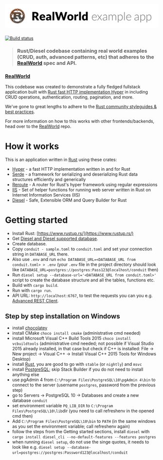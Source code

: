 # ![RealWorld Example App](logo.png)

[![Build status](https://ci.appveyor.com/api/projects/status/8s17p2vh2f4e8a2y?svg=true)](https://ci.appveyor.com/project/davidpodhola/rust-realworld-example-app)

> ### Rust/Diesel codebase containing real world examples (CRUD, auth, advanced patterns, etc) that adheres to the [RealWorld](https://github.com/gothinkster/realworld-example-apps) spec and API.


### [RealWorld](https://github.com/gothinkster/realworld)


This codebase was created to demonstrate a fully fledged fullstack application built with [Rust fast HTTP implementation Hyper](https://hyper.rs/) in including CRUD operations, authentication, routing, pagination, and more.

We've gone to great lengths to adhere to the [Rust community styleguides & best practices](https://aturon.github.io/README.html).

For more information on how to this works with other frontends/backends, head over to the [RealWorld](https://github.com/gothinkster/realworld) repo.


# How it works

This is an application written in [Rust](https://www.rust-lang.org/en-US/index.html) using these crates:

- [Hyper](https://hyper.rs/) - a fast HTTP implementation written in and for Rust
- [Serde](https://serde.rs/) - a framework for serializing and deserializing Rust data structures efficiently and generically
- [Reroute](https://github.com/gsquire/reroute) - A router for Rust's hyper framework using regular expressions
- [IIS](https://github.com/hsharpsoftware/rust-web-iis) - Set of helper functions for running web server written in Rust on Internet Information Services (IIS) 
- [Diesel](http://diesel.rs/) - Safe, Extensible ORM and Query Builder for Rust

# Getting started

- Install Rust: [https://www.rustup.rs/](https://www.rustup.rs/)
- Get [Diesel and Diesel supported database](http://diesel.rs/guides/getting-started/).
- Create database.
- Copy `conduit - sample.toml` to `conduit.toml` and set your connection string in `DATABASE_URL` there. 
- Also use `.env` and run `echo DATABASE_URL=<DATABASE_URL from conduit.toml> > .env` (your `.env` file in the project directory should look like `DATABASE_URL=postgres://postgres:Pass123@localhost/conduit` then)
- Run `diesel setup --database-url='<DATABASE_URL from conduit.toml>'` script to create the database structure and all the tables, functions etc.
- Build with `cargo build`.
- Run  with `cargo run`.
- API URL: `http://localhost:6767`, to test the requests you can you e.g. [Advanced REST Client](https://advancedrestclient.com/).

## Step by step installation on Windows

- install [chocolatey](https://chocolatey.org/install)
- install CMake `choco install cmake` (administrative cmd needed)
- install Microsoft Visual C++ Build Tools 2015 `choco install vcbuildtools` (administrative cmd needed; not possible if Visual Studio 2015 already installed, in that case but check if C++ is installed: File -> New project -> Visual C++ -> Install Visual C++ 2015 Tools for Windows Desktop)
- install [Rust](https://www.rust-lang.org/en-US/install.html), you are good to go with `stable` (or `nightly`) and `msvc`
- install [PostgreSQL](https://www.postgresql.org/download/windows/); skip Stack Builder if you do not need to install anything else
- use pgAdmin 4 from `C:\Program Files\PostgreSQL\10\pgAdmin 4\bin` to connect to the server (username `postgres`, password from the previous step)
- go to Servers -> PostgreSQL 10 -> Databases and create a new database `conduit`
- set environment variable `PQ_LIB_DIR` to `C:\Program Files\PostgreSQL\10\lib`dir (you need to call refreshenv in the opened cmd then)
- Add `C:\Program Files\PostgreSQL\10\bin` to `PATH`  (in the same windows as you set the environment variable; call refreshenv again)
- follow the steps from the Getting started sections, install `diesel` with `cargo install diesel_cli --no-default-features --features postgres`
- when running `diesel setup`, do not use the singe quotes, it needs to look like e.g. `diesel setup --database-url=postgres://postgres:Password123@localhost/conduit`
